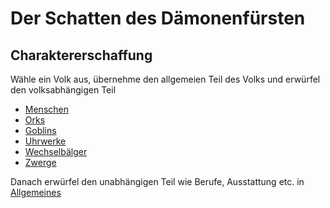 # Der Schatten des Dämonenfürsten

## Charaktererschaffung

Wähle ein Volk aus, übernehme den allgemeien Teil des Volks und erwürfel den volksabhängigen Teil

* [Menschen](menschen.md)
* [Orks](orks.md)
* [Goblins](goblins.md)
* [Uhrwerke](uhrwerke.md)
* [Wechselbälger](wechselbaelger.md)
* [Zwerge](zwerge.md)

Danach erwürfel den unabhängigen Teil wie Berufe, Ausstattung etc. in [Allgemeines](allgemein.md)
